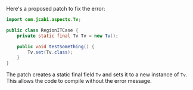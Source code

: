 Here's a proposed patch to fix the error:
```java
import com.jcabi.aspects.Tv;

public class RegionITCase {
    private static final Tv Tv = new Tv();

    public void testSomething() {
        Tv.set(Tv.class);
    }
}
```
The patch creates a static final field `Tv` and sets it to a new instance of `Tv`. This allows the code to compile without the error message.